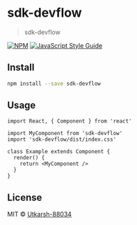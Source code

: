 # sdk-devflow

> sdk-devflow

[![NPM](https://img.shields.io/npm/v/sdk-devflow.svg)](https://www.npmjs.com/package/sdk-devflow) [![JavaScript Style Guide](https://img.shields.io/badge/code_style-standard-brightgreen.svg)](https://standardjs.com)

## Install

```bash
npm install --save sdk-devflow
```

## Usage

```tsx
import React, { Component } from 'react'

import MyComponent from 'sdk-devflow'
import 'sdk-devflow/dist/index.css'

class Example extends Component {
  render() {
    return <MyComponent />
  }
}
```

## License

MIT © [Utkarsh-88034](https://github.com/Utkarsh-88034)
